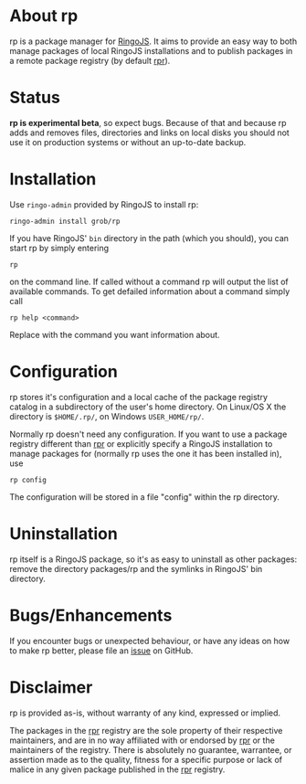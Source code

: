 About rp
========

rp is a package manager for [RingoJS]. It aims to provide an easy way to both manage packages of local RingoJS installations and to publish packages in a remote package registry (by default [rpr]).


Status
======

**rp is experimental beta**, so expect bugs. Because of that and because rp adds and removes files, directories and links on local disks you should not use it on production systems or without an up-to-date backup.


Installation
============

Use `ringo-admin` provided by RingoJS to install rp:

    ringo-admin install grob/rp

If you have RingoJS' `bin` directory in the path (which you should), you can start rp by simply entering

	rp

on the command line. If called without a command rp will output the list of available commands. To get defailed information about a command simply call

	rp help <command>

Replace <command> with the command you want information about.


Configuration
=============

rp stores it's configuration and a local cache of the package registry catalog in a subdirectory of the user's home directory. On Linux/OS X the directory is `$HOME/.rp/`, on Windows `USER_HOME/rp/`.

Normally rp doesn't need any configuration. If you want to use a package registry different than [rpr] or explicitly specify a RingoJS installation to manage packages for (normally rp uses the one it has been installed in), use

	rp config

The configuration will be stored in a file "config" within the rp directory.


Uninstallation
==============

rp itself is a RingoJS package, so it's as easy to uninstall as other packages: remove
the directory packages/rp and the symlinks in RingoJS' bin directory.


Bugs/Enhancements
=================

If you encounter bugs or unexpected behaviour, or have any ideas on how to make rp better, please file an [issue] on GitHub.


Disclaimer
==========

rp is provided as-is, without warranty of any kind, expressed or implied.

The packages in the [rpr] registry are the sole property of their respective maintainers, and are in no way affiliated with or endorsed by [rpr] or the maintainers of the registry. There is absolutely no guarantee, warrantee, or assertion made as to the quality, fitness for a specific purpose or lack of malice in any given package published in the [rpr] registry.

 [RingoJS]: http://ringojs.org/
 [rpr]: http://rpr.nomatic.org/
 [issue]: https://github.com/grob/rp/issues
